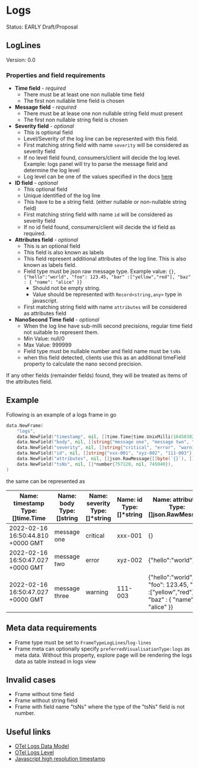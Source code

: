 <!-- markdownlint-configure-file {
  "MD013": false,
  "MD033": false
} -->

# Logs

Status: EARLY Draft/Proposal

## LogLines

Version: 0.0

### Properties and field requirements

- **Time field** - _required_
  - There must be at least one non nullable time field
  - The first non nullable time field is chosen
- **Message field** - _required_
  - There must be at lease one non nullable string field must present
  - The first non nullable string field is chosen
- **Severity field** - _optional_
  - This is optional field
  - Level/Severity of the log line can be represented with this field.
  - First matching string field with name `severity` will be considered as severity field
  - If no level field found, consumers/client will decide the log level. Example: logs panel will try to parse the message field and determine the log level
  - Log level can be one of the values specified in the docs [here](https://grafana.com/docs/grafana/latest/explore/logs-integration/)
- **ID field** - _optional_
  - This optional field
  - Unique identified of the log line
  - This have to be a string field. (either nullable or non-nullable string field)
  - First matching string field with name `id` will be considered as severity field
  - If no id field found, consumers/client will decide the id field as required.
- **Attributes field** - _optional_
  - This is an optional field
  - This field is also known as labels
  - This field represent additional attributes of the log line. This is also known as labels field.
  - Field type must be json raw message type. Example value: `{}`, `{"hello":"world", "foo": 123.45, "bar" :["yellow","red"], "baz" : { "name": "alice" }}`
    - Should not be empty string.
    - Value should be represented with `Record<string,any>` type in javascript.
  - First matching string field with name `attributes` will be considered as attributes field
- **NanoSecond Time field** - _optional_
  - When the log line have sub-milli second precisions, regular time field not suitable to represent them.
  - Min Value: null/0
  - Max Value: 999999
  - Field type must be nullable number and field name must be `tsNs`
  - when this field detected, clients use this as an additional timeField property to calculate the nano second precision.

If any other fields (remainder fields) found, they will be treated as items of the attributes field.

## Example

Following is an example of a logs frame in go

```go
data.NewFrame(
    "logs",
    data.NewField("timestamp", nil, []time.Time{time.UnixMilli(1645030244810), time.UnixMilli(1645030247027), time.UnixMilli(1645030247027)}),
    data.NewField("body", nil, []string{"message one", "message two", "message three"}),
    data.NewField("severity", nil, []string{"critical", "error", "warning"}),
    data.NewField("id", nil, []string{"xxx-001", "xyz-002", "111-003"}),
    data.NewField("attributes", nil, []json.RawMessage{[]byte(`{}`), []byte(`{"hello":"world"}`), []byte(`{"hello":"world", "foo": 123.45, "bar" :["yellow","red"], "baz" : { "name": "alice" }}`)}),
    data.NewField("tsNs", nil, []*number{757120, nil, 745040}),
)
```

the same can be represented as

| Name: timestamp <br/> Type: []time.Time | Name: body <br/> Type: []string | Name: severity <br/> Type: []\*string | Name: id <br/> Type: []\*string | Name: attributes <br/> Type: []json.RawMessage                                         | Name: tsNs <br/> Type: []\*number |
| --------------------------------------- | ------------------------------- | ------------------------------------- | ------------------------------- | -------------------------------------------------------------------------------------- | --------------------------------- |
| 2022-02-16 16:50:44.810 +0000 GMT       | message one                     | critical                              | xxx-001                         | {}                                                                                     | 757120                            |
| 2022-02-16 16:50:47.027 +0000 GMT       | message two                     | error                                 | xyz-002                         | {"hello":"world"}                                                                      | nil                               |
| 2022-02-16 16:50:47.027 +0000 GMT       | message three                   | warning                               | 111-003                         | {"hello":"world", "foo": 123.45, "bar" :["yellow","red"], "baz" : { "name": "alice" }} | 745040                            |

## Meta data requirements

- Frame type must be set to `FrameTypeLogLines`/`log-lines`
- Frame meta can optionally specify `preferredVisualisationType:logs` as meta data. Without this property, explore page will be rendering the logs data as table instead in logs view

## Invalid cases

- Frame without time field
- Frame without string field
- Frame with field name "tsNs" where the type of the "tsNs" field is not number.

## Useful links

- [OTel Logs Data Model](https://github.com/open-telemetry/opentelemetry-specification/blob/main/specification/logs/data-model.md)
- [OTel Logs Level](https://docs.google.com/document/d/1WQDz1jF0yKBXe3OibXWfy3g6lor9SvjZ4xT-8uuDCiA/edit#)
- [Javascript high resolution timestamp](https://www.w3.org/TR/hr-time/)
